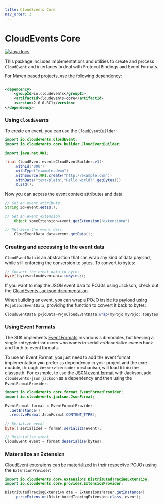 ```yaml
---
title: CloudEvents Core
nav_order: 3
---
```


# CloudEvents Core

[![Javadocs](http://www.javadoc.io/badge/io.cloudevents/cloudevents-core.svg?color=green)](http://www.javadoc.io/doc/io.cloudevents/cloudevents-core)

This package includes implementations and utilities to create and process `CloudEvent` and interfaces to deal with
Protocol Bindings and Event Formats.

For Maven based projects, use the following dependency:

```xml

<dependency>
    <groupId>io.cloudevents</groupId>
    <artifactId>cloudevents-core</artifactId>
    <version>2.0.0.RC1</version>
</dependency>
```

### Using `CloudEvent`s

To create an event, you can use the `CloudEventBuilder`:

```java
import io.cloudevents.CloudEvent;
import io.cloudevents.core.builder.CloudEventBuilder;

import java.net.URI;

final CloudEvent event=CloudEventBuilder.v1()
    .withId("000")
    .withType("example.demo")
    .withSource(URI.create("http://example.com"))
    .withData("text/plain","Hello world!".getBytes())
    .build();
```

Now you can access the event context attributes and data:

```java
// Get an event attribute
String id=event.getId();

// Get an event extension
    Object someExtension=event.getExtension("extensiona")

// Retrieve the event data
    CloudEventData data=event.getData();
```

### Creating and accessing to the event data

`CloudEventData` is an abstraction that can wrap any kind of data payload, while still enforcing the conversion to
bytes. To convert to bytes:

```java
// Convert the event data to bytes
byte[]bytes=cloudEventData.toBytes();
```

If you want to map the JSON event data to POJOs using Jackson, check out
the [CloudEvents Jackson documentation](json-jackson.md).

When building an event, you can wrap a POJO inside its payload using `PojoCloudEventData`, providing the function to
convert it back to bytes:

```java
CloudEventData pojoData=PojoCloudEventData.wrap(myPojo,myPojo::toBytes);
```

### Using Event Formats

The SDK implements [Event Formats](https://github.com/cloudevents/spec/blob/v1.0/spec.md#event-format) in various
submodules, but keeping a single entrypoint for users who wants to serialize/deserialize events back and forth to event
formats.

To use an Event Format, you just need to add the event format implementation you prefer as dependency in your project
and the core module, through the `ServiceLoader` mechanism, will load it into the classpath. For example, to use
the [JSON event format](https://github.com/cloudevents/spec/blob/v1.0/json-format.md) with Jackson,
add `cloudevents-json-jackson` as a dependency and then using the `EventFormatProvider`:

```java
import io.cloudevents.core.format.EventFormatProvider;
import io.cloudevents.jackson.JsonFormat;

EventFormat format = EventFormatProvider
  .getInstance()
  .resolveFormat(JsonFormat.CONTENT_TYPE);

// Serialize event
byte[] serialized = format.serialize(event);

// Deserialize event
CloudEvent event = format.deserialize(bytes);
```

### Materialize an Extension

CloudEvent extensions can be materialized in their respective POJOs using the `ExtensionProvider`:

```java
import io.cloudevents.core.extensions.DistributedTracingExtension;
import io.cloudevents.core.provider.ExtensionProvider;

DistributedTracingExtension dte = ExtensionsParser.getInstance()
    .parseExtension(DistributedTracingExtension.class, event);
```
